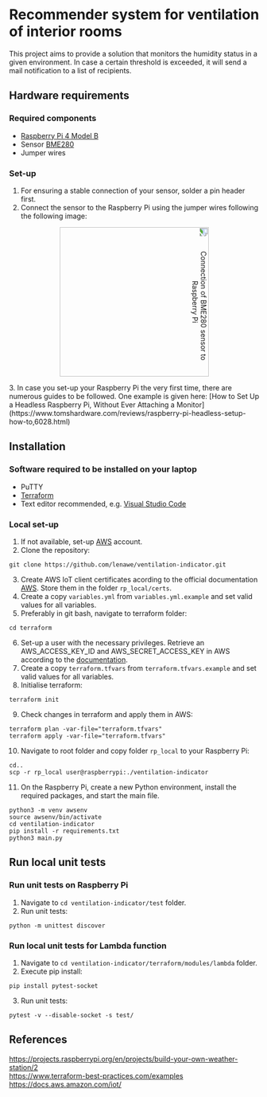 # Recommender system for ventilation of interior rooms
This project aims to provide a solution that monitors the humidity status in a given environment. In case a certain threshold is exceeded, it will send a mail notification to a list of recipients.

## Hardware requirements
### Required components
+ [Raspberry Pi 4 Model B](https://www.raspberrypi.com/products/raspberry-pi-4-model-b/)
+ Sensor [BME280](https://www.bosch-sensortec.com/products/environmental-sensors/humidity-sensors-bme280/)
+ Jumper wires

### Set-up
1. For ensuring a stable connection of your sensor, solder a pin header first.
2. Connect the sensor to the Raspberry Pi using the jumper wires following the following image:
<p align="center">
  <img src='https://pypi-camo.freetls.fastly.net/e1c7e61175cad5b70af740e8305ea3b1e50b1104/68747470733a2f2f692e696d6775722e636f6d2f38693373536c432e706e67' width='300' alt="Connection of BME280 sensor to Raspberry Pi" style="transform:rotate(90deg);">
</p>
3. In case you set-up your Raspberry Pi the very first time, there are numerous guides to be followed. One example is given here: [How to Set Up a Headless Raspberry Pi, Without Ever Attaching a Monitor](https://www.tomshardware.com/reviews/raspberry-pi-headless-setup-how-to,6028.html)

## Installation
### Software required to be installed on your laptop
+ PuTTY
+ [Terraform](https://developer.hashicorp.com/terraform/tutorials/aws-get-started/install-cli)
+ Text editor recommended, e.g. [Visual Studio Code](https://code.visualstudio.com/)

### Local set-up
1. If not available, set-up [AWS](https://aws.amazon.com/) account.
2. Clone the repository:
```
git clone https://github.com/lenawe/ventilation-indicator.git
```
3. Create AWS IoT client certificates acording to the official documentation [AWS](https://docs.aws.amazon.com/iot/latest/developerguide/device-certs-create.html). Store them in the folder ```rp_local/certs```.
4. Create a copy ```variables.yml``` from ```variables.yml.example``` and set valid values for all variables.
5. Preferably in git bash, navigate to terraform folder:
```
cd terraform
```
6. Set-up a user with the necessary privileges. Retrieve an AWS_ACCESS_KEY_ID and AWS_SECRET_ACCESS_KEY in AWS according to the [documentation](https://docs.aws.amazon.com/IAM/latest/UserGuide/id_credentials_access-keys.html).
7. Create a copy ```terraform.tfvars``` from ```terraform.tfvars.example``` and set valid values for all variables.
8. Initialise terraform:
```
terraform init
```
9. Check changes in terraform and apply them in AWS:
```
terraform plan -var-file="terraform.tfvars"
terraform apply -var-file="terraform.tfvars"
```
10. Navigate to root folder and copy folder ```rp_local``` to your Raspberry Pi:
```
cd..
scp -r rp_local user@raspberrypi:./ventilation-indicator
```
11. On the Raspberry Pi, create a new Python environment, install the required packages, and start the main file.
```
python3 -m venv awsenv
source awsenv/bin/activate
cd ventilation-indicator
pip install -r requirements.txt
python3 main.py
```

## Run local unit tests
### Run unit tests on Raspberry Pi
1. Navigate to ```cd ventilation-indicator/test``` folder.
2. Run unit tests:
```
python -m unittest discover
```

### Run local unit tests for Lambda function
1. Navigate to ```cd ventilation-indicator/terraform/modules/lambda``` folder.
2. Execute pip install:
```
pip install pytest-socket
```
3. Run unit tests:
```
pytest -v --disable-socket -s test/
```

## References
https://projects.raspberrypi.org/en/projects/build-your-own-weather-station/2 </br>
https://www.terraform-best-practices.com/examples</br>
https://docs.aws.amazon.com/iot/